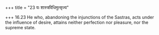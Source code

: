 +++
title = "23 यः शास्त्रविधिमुत्सृज्य"

+++
16.23 He who, abandoning the injunctions of the Sastras, acts under the
influence of desire, attains neither perfection nor pleasure, nor the
supreme state.
